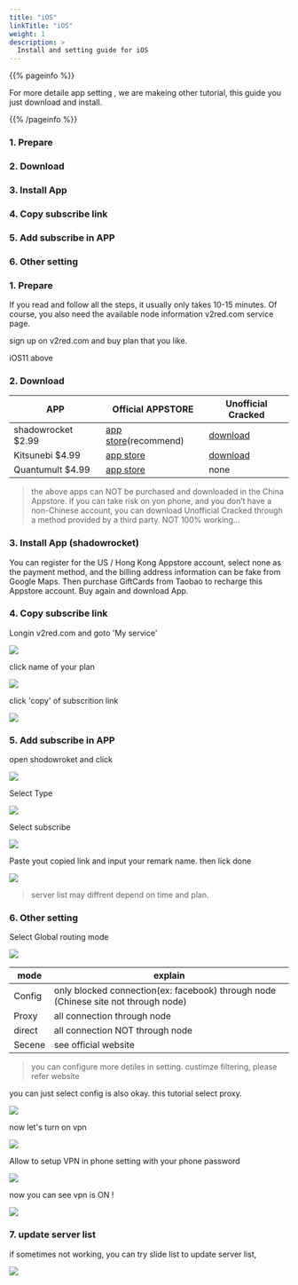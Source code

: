 ```yaml
---
title: "iOS"
linkTitle: "iOS"
weight: 1
description: >
  Install and setting guide for iOS
---
```



{{% pageinfo %}}

For more detaile app setting , we are makeing other tutorial, this guide you just download and install.

{{% /pageinfo %}}
### 1. Prepare
### 2. Download 
### 3. Install App
### 4. Copy subscribe link
### 5. Add subscribe in APP
### 6. Other setting




### 1. Prepare

If you read and follow all the steps, it usually only takes 10-15 minutes.
Of course, you also need the available node information v2red.com service page.

sign up on v2red.com and buy plan that you like.

iOS11 above

### 2. Download 


| APP                  | Official APPSTORE         | Unofficial Cracked     |
|----------------------|--------------------------------|-------------------------------|
| shadowrocket $2.99   | [app store](http://v2red.com)(recommend)  | [download](itms-services://?action=download-manifest&url=https://v2red.com/files/public-docs/ipa.plist) |
| Kitsunebi $4.99      | [app store](http://v2red.com)  | [download](itms-services://?action=download-manifest&url=https://v2red.com/files/public-docs/ka-ipa.plist) |
| Quantumult $4.99     | [app store](http://v2red.com)  | none |

> the above apps can NOT be purchased and downloaded in the China Appstore. 
> if you can take risk on yon phone, and you don’t have a non-Chinese account, you can download Unofficial Cracked through a method provided by a third party. NOT 100% working...  


### 3. Install App (shadowrocket)

You can register for the US / Hong Kong Appstore account, select none as the payment method, and the billing address information can be fake from Google Maps. Then purchase GiftCards from Taobao to recharge this Appstore account. Buy again and download App.

### 4. Copy subscribe link


Longin v2red.com and goto 'My service'

![](/img/v2red-ios-01.png)

click name of your plan

![](/img/v2red-ios-03.png)

click 'copy' of subscrition link

![](/img/v2red-ios-04.png)




### 5. Add subscribe in APP

open shodowroket and click

![](/img/v2red-ios-05.png)

Select Type

![](/img/v2red-ios-06.png)

Select subscribe

![](/img/v2red-ios-07.png)

Paste yout copied link and input your remark name. then lick done

![](/img/v2red-ios-08.png)

> server list may diffrent depend on time and plan.

### 6. Other setting

Select Global routing mode

![](/img/v2red-ios-09.png)

| mode      | explain         |
|-----------|-----------------|
| Config  | only blocked connection(ex: facebook)  through node (Chinese site not through node) |
| Proxy  | all connection through node    |
| direct  | all connection NOT through node        |
| Secene  | see official website        |
> you can configure more detiles in setting. custimze filtering, please refer website

you can just select config is also okay. this tutorial select proxy.


![](/img/v2red-ios-10.png)

now let's turn on vpn

![](/img/v2red-ios-11.png)

Allow to setup VPN in phone setting with your phone password

![](/img/v2red-ios-12.png)

now you can see vpn is ON !

![](/img/v2red-ios-13.png)

### 7. update server list

if sometimes not working, you can try slide list to update server list,  

![](/img/v2red-ios-14.png)



